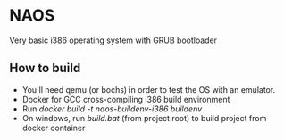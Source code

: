 # NAOS

Very basic i386 operating system with GRUB bootloader

## How to build

- You'll need qemu (or bochs) in order to test the OS with an emulator.
- Docker for GCC cross-compiling i386 build environment
- Run _docker build -t naos-buildenv-i386 buildenv_
- On windows, run _build.bat_ (from project root) to build project from docker container
